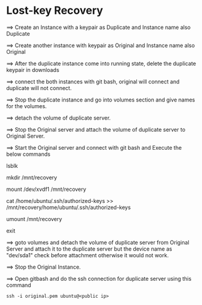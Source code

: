 Lost-key Recovery
=================

==> Create an Instance with a keypair as Duplicate and Instance name also Duplicate

==> Create another instance with keypair as Original and Instance name also Original

==> After the duplicate instance come into running state, delete the duplicate keypair in downloads

==> connect the both instances with git bash, original will connect and duplicate will not connect.

==> Stop the duplicate instance and go into volumes section and give names for the volumes.

==> detach the volume of duplicate server.

==> Stop the Original server and attach the volume of duplicate server to Original Server.

==> Start the Original server and connect with git bash and Execute the below commands

lsblk

mkdir /mnt/recovery

mount /dev/xvdf1 /mnt/recovery

cat /home/ubuntu/.ssh/authorized-keys >> /mnt/recovery/home/ubuntu/.ssh/authorized-keys

umount /mnt/recovery

exit

==> goto volumes and detach the volume of duplicate server from Original Server and attach it to the duplicate server but the device name as "dev/sda1" check before attachment otherwise it would not work.

==> Stop the Original Instance. 

==> Open gitbash and do the ssh connection for duplicate server using this command

	ssh -i original.pem ubuntu@<public ip>